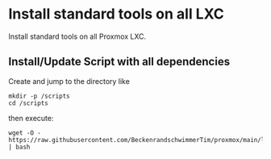 # Install standard tools on all LXC
Install standard tools on all Proxmox LXC.

## Install/Update Script with all dependencies
Create and jump to the directory like
```
mkdir -p /scripts
cd /scripts
```
then execute:
```
wget -O - https://raw.githubusercontent.com/BeckenrandschwimmerTim/proxmox/main/lxc/clean_lxc/clean_lxc.sh | bash
```
